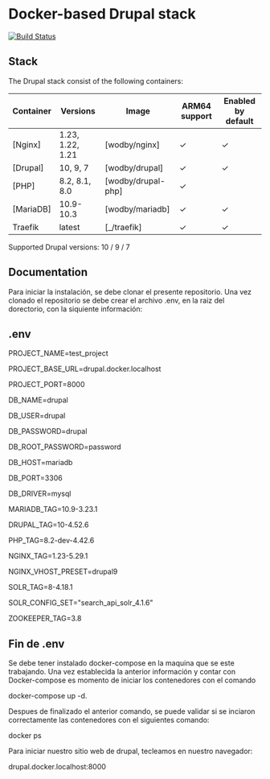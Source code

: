 # Docker-based Drupal stack

[![Build Status](https://github.com/wodby/docker4drupal/workflows/Run%20tests/badge.svg)](https://github.com/wodby/docker4drupal/actions)

## Stack

The Drupal stack consist of the following containers:

| Container       | Versions           | Image                              | ARM64 support | Enabled by default |
|-----------------|--------------------|------------------------------------|---------------|--------------------|
| [Nginx]         | 1.23, 1.22, 1.21   | [wodby/nginx]                      | ✓             | ✓                  |
| [Drupal]        | 10, 9, 7           | [wodby/drupal]                     | ✓             | ✓                  |
| [PHP]           | 8.2, 8.1, 8.0      | [wodby/drupal-php]                 | ✓             |                    ||
| [MariaDB]       | 10.9-10.3          | [wodby/mariadb]                    | ✓             | ✓                  |
| Traefik         | latest             | [_/traefik]                        | ✓             | ✓                  |
 
Supported Drupal versions: 10 / 9 / 7

## Documentation

Para iniciar la instalación, se debe clonar el presente repositorio. Una vez clonado el repositorio se debe crear el archivo .env, en la raiz del dorectorio, con la siquiente información:

## .env

PROJECT_NAME=test_project

PROJECT_BASE_URL=drupal.docker.localhost

PROJECT_PORT=8000

DB_NAME=drupal

DB_USER=drupal

DB_PASSWORD=drupal

DB_ROOT_PASSWORD=password

DB_HOST=mariadb

DB_PORT=3306

DB_DRIVER=mysql

MARIADB_TAG=10.9-3.23.1

DRUPAL_TAG=10-4.52.6

PHP_TAG=8.2-dev-4.42.6

NGINX_TAG=1.23-5.29.1

NGINX_VHOST_PRESET=drupal9

SOLR_TAG=8-4.18.1

SOLR_CONFIG_SET="search_api_solr_4.1.6"

ZOOKEEPER_TAG=3.8

## Fin de .env

Se debe tener instalado docker-compose en la maquina que se este trabajando.
Una vez establecida la anterior información y contar con Docker-compose es momento de iniciar los contenedores con el comando

docker-compose up -d.

Despues de finalizado el anterior comando, se puede validar si se inciaron correctamente las contenedores con el siguientes comando:

docker ps

Para iniciar nuestro sitio web de drupal, tecleamos en nuestro navegador:

drupal.docker.localhost:8000



